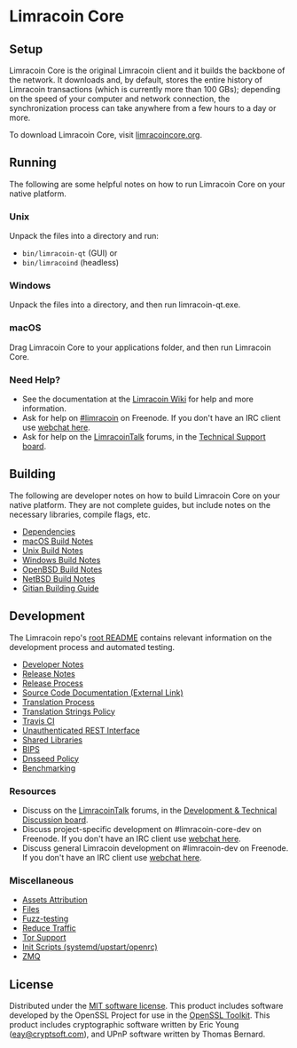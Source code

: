 Limracoin Core
=============

Setup
---------------------
Limracoin Core is the original Limracoin client and it builds the backbone of the network. It downloads and, by default, stores the entire history of Limracoin transactions (which is currently more than 100 GBs); depending on the speed of your computer and network connection, the synchronization process can take anywhere from a few hours to a day or more.

To download Limracoin Core, visit [limracoincore.org](https://limracoincore.org/en/releases/).

Running
---------------------
The following are some helpful notes on how to run Limracoin Core on your native platform.

### Unix

Unpack the files into a directory and run:

- `bin/limracoin-qt` (GUI) or
- `bin/limracoind` (headless)

### Windows

Unpack the files into a directory, and then run limracoin-qt.exe.

### macOS

Drag Limracoin Core to your applications folder, and then run Limracoin Core.

### Need Help?

* See the documentation at the [Limracoin Wiki](https://en.limracoin.it/wiki/Main_Page)
for help and more information.
* Ask for help on [#limracoin](http://webchat.freenode.net?channels=limracoin) on Freenode. If you don't have an IRC client use [webchat here](http://webchat.freenode.net?channels=limracoin).
* Ask for help on the [LimracoinTalk](https://limracointalk.org/) forums, in the [Technical Support board](https://limracointalk.org/index.php?board=4.0).

Building
---------------------
The following are developer notes on how to build Limracoin Core on your native platform. They are not complete guides, but include notes on the necessary libraries, compile flags, etc.

- [Dependencies](dependencies.md)
- [macOS Build Notes](build-osx.md)
- [Unix Build Notes](build-unix.md)
- [Windows Build Notes](build-windows.md)
- [OpenBSD Build Notes](build-openbsd.md)
- [NetBSD Build Notes](build-netbsd.md)
- [Gitian Building Guide](gitian-building.md)

Development
---------------------
The Limracoin repo's [root README](/README.md) contains relevant information on the development process and automated testing.

- [Developer Notes](developer-notes.md)
- [Release Notes](release-notes.md)
- [Release Process](release-process.md)
- [Source Code Documentation (External Link)](https://dev.visucore.com/limracoin/doxygen/)
- [Translation Process](translation_process.md)
- [Translation Strings Policy](translation_strings_policy.md)
- [Travis CI](travis-ci.md)
- [Unauthenticated REST Interface](REST-interface.md)
- [Shared Libraries](shared-libraries.md)
- [BIPS](bips.md)
- [Dnsseed Policy](dnsseed-policy.md)
- [Benchmarking](benchmarking.md)

### Resources
* Discuss on the [LimracoinTalk](https://limracointalk.org/) forums, in the [Development & Technical Discussion board](https://limracointalk.org/index.php?board=6.0).
* Discuss project-specific development on #limracoin-core-dev on Freenode. If you don't have an IRC client use [webchat here](http://webchat.freenode.net/?channels=limracoin-core-dev).
* Discuss general Limracoin development on #limracoin-dev on Freenode. If you don't have an IRC client use [webchat here](http://webchat.freenode.net/?channels=limracoin-dev).

### Miscellaneous
- [Assets Attribution](assets-attribution.md)
- [Files](files.md)
- [Fuzz-testing](fuzzing.md)
- [Reduce Traffic](reduce-traffic.md)
- [Tor Support](tor.md)
- [Init Scripts (systemd/upstart/openrc)](init.md)
- [ZMQ](zmq.md)

License
---------------------
Distributed under the [MIT software license](/COPYING).
This product includes software developed by the OpenSSL Project for use in the [OpenSSL Toolkit](https://www.openssl.org/). This product includes
cryptographic software written by Eric Young ([eay@cryptsoft.com](mailto:eay@cryptsoft.com)), and UPnP software written by Thomas Bernard.
